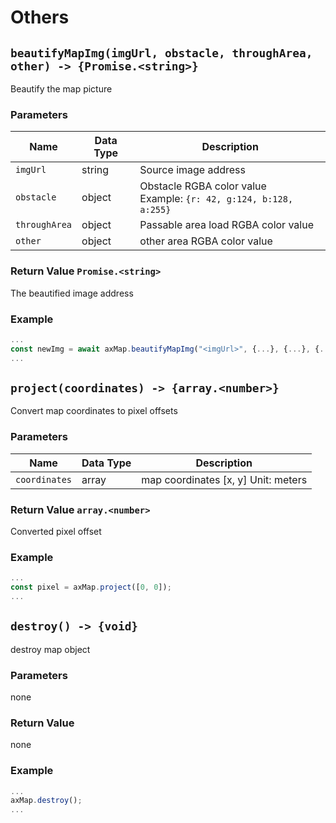 # Others

## `beautifyMapImg(imgUrl, obstacle, throughArea, other) -> {Promise.<string>}`

Beautify the map picture

### Parameters

| Name | Data Type | Description |
| ------------- | -------- | ------------------------------------------------------------ |
| `imgUrl` | string | Source image address |
| `obstacle` | object | Obstacle RGBA color value<br/>Example: `{r: 42, g:124, b:128, a:255}` |
| `throughArea` | object | Passable area load RGBA color value |
| `other` | object | other area RGBA color value |

### Return Value `Promise.<string>`

The beautified image address

### Example

```javascript
...
const newImg = await axMap.beautifyMapImg("<imgUrl>", {...}, {...}, {...});
...
```

## `project(coordinates) -> {array.<number>}`

Convert map coordinates to pixel offsets

### Parameters

| Name | Data Type | Description |
| ------------- | ------------- | --------------- |
| `coordinates` | array<number> | map coordinates [x, y] Unit: meters|

### Return Value `array.<number>`

Converted pixel offset

### Example

```javascript
...
const pixel = axMap.project([0, 0]);
...
```

## `destroy() -> {void}`

destroy map object

### Parameters

none

### Return Value

none

### Example

```javascript
...
axMap.destroy();
...
```
